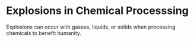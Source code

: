 # Explosions in Chemical Processsing
Explosions can occur with gasses, liquids, or solids when processing chemicals to benefit humanity.